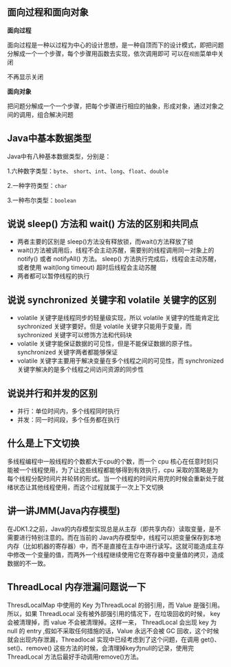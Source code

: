 ## 面向过程和面向对象

**面向过程**

面向过程是一种以过程为中心的设计思想，是一种自顶而下的设计模式，即把问题分解成一个一个步骤，每个步骤用函数去实现，依次调用即可
可以在`视图`菜单中关闭

不再显示关闭

**面向对象**

把问题分解成一个一个步骤，把每个步骤进行相应的抽象，形成对象，通过对象之间的调用，组合解决问题

## Java中基本数据类型

Java中有八种基本数据类型，分别是：

1.六种数字类型：``byte``、 ``short``、``int``、``long``、``float``、``double``

2.一种字符类型：``char``

3.一种布尔类型：``boolean``

## 说说 sleep() 方法和 wait() 方法的区别和共同点

* 两者主要的区别是 sleep()方法没有释放锁，而wait()方法释放了锁
* wait()方法被调用后，线程不会主动苏醒，需要别的线程调用同一对象上的 notify() 或者 notifyAll() 方法。 sleep() 方法执行完成后，线程会主动苏醒，或者使用 wait(long timeout) 超时后线程会主动苏醒 
* 两者都可以暂停线程的执行

## 说说 synchronized 关键字和 volatile 关键字的区别

* volatile 关键字是线程同步的轻量级实现，所以 volatile 关键字的性能肯定比 sychronized 关键字要好。但是 volatile 关键字只能用于变量，而 sychronized 关键字可以修饰方法和代码块
* volatile 关键字能保证数据的可见性，但是不能保证数据的原子性。synchronized 关键字两者都能够保证
* volatile 关键字主要用于解决变量在多个线程之间的可见性，而 synchronized 关键字解决的是多个线程之间访问资源的同步性

## 说说并行和并发的区别

* 并行：单位时间内，多个线程同时执行
* 并发：同一时间段，多个任务都在执行

## 什么是上下文切换

多线程编程中一般线程的个数都大于cpu的个数，而一个 cpu 核心在任意时刻只能被一个线程使用，为了让这些线程都能够得到有效执行，cpu 采取的策略是为每个线程分配时间片并轮转的形式。当一个线程的时间片用完的时候会重新处于就绪状态让其他线程使用，而这个过程就属于一次上下文切换

## 讲一讲JMM(Java内存模型)

在JDK1.2之前，Java的内存模型实现总是从主存（即共享内存）读取变量，是不需要进行特别注意的。而在当前的 Java内存模型中，线程可以把变量保存到本地内存（比如机器的寄存器）中，而不是直接在主存中进行读写。这就可能造成主存中修改一个变量的值，而两外一个线程继续使用它在寄存器中变量值的拷贝，造成数据的不一致。

## ThreadLocal 内存泄漏问题说一下

ThresdLocalMap 中使用的 Key 为ThreadLocal 的弱引用，而 Value 是强引用。所以，如果 ThreadLocal 没有被外部强引用的情况下，在垃圾回收的时候， key 会被清理掉，而 value 不会被清理掉。这样一来， ThreadLocal 会出现 key 为 null 的 entry ,假如不采取任何措施的话，Value 永远不会被 GC 回收，这个时候就会出现内存泄漏，Threadlocal 实现中已经考虑到了这个问题，在调用 get()、set()、remove() 这些方法的时候，会清理掉key为null的记录，使用完 ThreadLocal 方法后最好手动调用remove()方法。